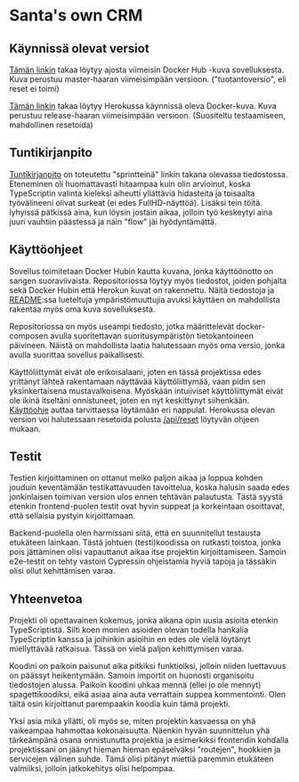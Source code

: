 # Santa's own CRM

## Käynnissä olevat versiot

[Tämän linkin](https://santas-crm.codecache.eu/) takaa löytyy ajosta viimeisin Docker Hub -kuva sovelluksesta. Kuva perustuu master-haaran viimeisimpään versioon. ("tuotantoversio", eli reset ei toimi)

[Tämän linkin](https://glacial-shore-58496.herokuapp.com/) takaa löytyy Herokussa käynnissä oleva Docker-kuva. Kuva perustuu release-haaran viimeisimpään versioon. (Suositeltu testaamiseen, mahdollinen resetoida)

## Tuntikirjanpito

[Tuntikirjanpito](spend_hours.md) on toteutettu "sprintteinä" linkin takana olevassa tiedostossa. Eteneminen oli huomattavasti hitaampaa kuin olin arvioinut, koska TypeScriptin valinta kieleksi
aiheutti yllättäviä hidasteita ja toisaalta työvälineeni olivat surkeat (ei edes FullHD-näyttöä). Lisäksi tein töitä lyhyissä pätkissä aina, kun löysin jostain aikaa, jolloin työ keskeytyi
aina juuri vauhtiin päästessä ja näin "flow" jäi hyödyntämättä. 

## Käyttöohjeet

Sovellus toimitetaan Docker Hubin kautta kuvana, jonka käyttöönotto on sangen suoraviivaista. Repositoriossa löytyy myös tiedostot, joiden pohjalta sekä Docker Hubin että Herokun kuvat on 
rakennettu. Näitä tiedostoja ja [README](../README.md):ssa lueteltuja ympäristömuuttujia avuksi käyttäen on mahdollista rakentaa myös oma kuva sovelluksesta. 

Repositoriossa on myös useampi tiedosto, jotka määrittelevät docker-composen avulla suoritettavan suoritusympäristön tietokantoineen päivineen. Näistä on mahdollista laatia halutessaan myös
oma versio, jonka avulla suorittaa sovellus paikallisesti. 



Käyttöliittymät eivät ole erikoisalaani, joten en tässä projektissa edes yrittänyt lähteä rakentamaan näyttävää käyttöliittymää, vaan pidin sen yksinkertaisena mustavalkoisena. Myöskään intuiiviset
käyttöliittymät eivät ole ikinä itseltäni onnistuneet, joten en nyt keskittynyt siihenkään. [Käyttöohje](guide.md) auttaa tarvittaessa löytämään eri nappulat. Herokussa olevan version
voi halutessaan resetoida polusta [/api/reset](https://glacial-shore-58496.herokuapp.com/api/reset) löytyvän ohjeen mukaan. 

## Testit

Testien kirjoittaminen on ottanut melko paljon aikaa ja loppua kohden jouduin keventämään testikattavuuden tavoittelua, koska halusin saada edes jonkinlaisen toimivan version ulos ennen
tehtävän palautusta. Tästä syystä etenkin frontend-puolen testit ovat hyvin suppeat ja korkeintaan osoittavat, että sellaisia pystyin kirjoittamaan. 

Backend-puolella olen harmissani siitä, että en suunnitellut testausta etukäteen lainkaan. Tästä johtuen (testi)koodissa on rutkasti toistoa, jonka pois jättäminen olisi vapauttanut aikaa
itse projektin kirjoittamiseen. Samoin e2e-testit on tehty vastoin Cypressin ohjeistamia hyviä tapoja ja tässäkin olisi ollut kehittämisen varaa. 

## Yhteenvetoa

Projekti oli opettavainen kokemus, jonka aikana opin uusia asioita etenkin TypeScriptistä. Silti koen monien asioiden olevan todella hankalia TypeScriptin kanssa ja joihinkin asioihin 
en edes ole vielä löytänyt miellyttävää ratkaisua. Tässä on vielä paljon kehittymisen varaa. 

Koodini on paikoin paisunut aika pitkiksi funktioiksi, jolloin niiden luettavuus on päässyt heikentymään. Samoin importit on huonosti organisoitu tiedostojen alussa. Paikoin koodini uhkaa
mennä (ellei jo ole mennyt) spagettikoodiksi, eikä asiaa aina auta verrattain suppea kommentointi. Olen tältä osin kirjoittanut parempaakin koodia kuin tämä projekti. 

Yksi asia mikä yllätti, oli myös se, miten projektin kasvaessa on yhä vaikeampaa hahmottaa kokonaisuutta. Näenkin hyvän suunnittelun yhä tärkeämpänä osana onnistunutta projektia ja 
esimerkiksi frontendin kohdalla projektissani on jäänyt hieman hieman epäselväksi "routejen", hookkien ja servicejen välinen suhde. Tämä olisi pitänyt miettiä paremmin etukäteen valmiiksi, 
jolloin jatkokehitys olisi helpompaa. 
